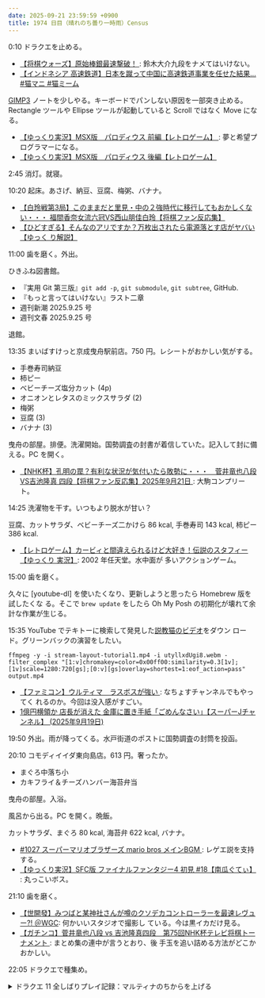 ```yaml
---
date: 2025-09-21 23:59:59 +0900
title: 1974 日目（晴れのち曇り一時雨）Census
---
```


0:10 ドラクエを止める。

* [【将棋ウォーズ】原始棒銀最速撃破！
  ](https://www.youtube.com/watch?v=Bt0lKMQSAkw): 鈴木大介九段をナメてはいけない。
* [【インドネシア 高速鉄道】日本を蹴って中国に高速鉄道事業を任せた結果… #猫マニ
  #猫ミーム](https://www.youtube.com/watch?v=h0HzmQF9Yic)

[GIMP3] ノートを少しやる。キーボードでパンしない原因を一部突き止める。Rectangle
ツールや Ellipse ツールが起動していると Scroll ではなく Move になる。

* [【ゆっくり実況】MSX版　パロディウス 前編【レトロゲーム】
  ](https://www.youtube.com/watch?v=LQqj0sEKDU4): 夢と希望プログラマーになる。
* [【ゆっくり実況】MSX版　パロディウス 後編【レトロゲーム】
  ](https://www.youtube.com/watch?v=xFxSzGaNLQc)

2:45 消灯。就寝。

10:20 起床。あさげ、納豆、豆腐、梅粥、バナナ。

* [【白玲戦第3局】このままだと里見・中の２強時代に移行してもおかしくない・・・
  福間香奈女流六冠VS西山朋佳白玲【将棋ファン反応集】
  ](https://www.youtube.com/watch?v=sbs3u1vrT4Q)
* [【ひどすぎる】そんなのアリですか？万枚出されたら電源落とす店がヤバい【ゆっく
  り解説】](https://www.youtube.com/watch?v=XSGoDZwmp28)

11:00 歯を磨く。外出。

ひきふね図書館。

* 『実用 Git 第三版』`git add -p`, `git submodule`, `git subtree`, GitHub.
* 『もっと言ってはいけない』ラスト二章
* 週刊新潮 2025.9.25 号
* 週刊文春 2025.9.25 号

退館。

13:35 まいばすけっと京成曳舟駅前店。750 円。レシートがおかしい気がする。

* 手巻寿司納豆
* 柿ピー
* ベビーチーズ塩分カット (4p)
* オニオンとレタスのミックスサラダ (2)
* 梅粥
* 豆腐 (3)
* バナナ (3)

曳舟の部屋。排便。洗濯開始。国勢調査の封書が着信していた。記入して封に備える。PC
を開く。

* [【NHK杯】孔明の罠？有利な状況が気付いたら敗勢に・・・　菅井竜也八段VS吉池隆真
  四段【将棋ファン反応集】2025年9月21日
  ](https://www.youtube.com/watch?v=qIrk1wYWN7c): 大駒コンプリート。

14:25 洗濯物を干す。いつもより脱水が甘い？

豆腐、カットサラダ、ベビーチーズ二かけら 86 kcal, 手巻寿司 143 kcal, 柿ピー 386
kcal.

* [【レトロゲーム】カービィと間違えられるけど大好き！伝説のスタフィー【ゆっくり
  実況】](https://www.youtube.com/watch?v=N06EULiIfvo): 2002 年任天堂。水中面が
  多いアクションゲーム。

15:00 歯を磨く。

久々に [youtube-dl] を使いたくなり、更新しようと思ったら Homebrew 版を試したくな
る。そこで `brew update` をしたら Oh My Posh の初期化が壊れて余計な作業が生じる。

15:35 YouTube でテキトーに検索して発見した[説教猫のビデオ][utyllxdUgi8]をダウン
ロード。グリーンバックの演習をしたい。

```console
ffmpeg -y -i stream-layout-tutorial1.mp4 -i utyllxdUgi8.webm -filter_complex "[1:v]chromakey=color=0x00ff00:similarity=0.3[1v];[1v]scale=1280:720[gs];[0:v][gs]overlay=shortest=1:eof_action=pass" output.mp4
```

* [【ファミコン】ウルティマ　ラスボスが強い
  ](https://www.youtube.com/watch?v=UScKmlgukSk): なちょすチャンネルでもやってく
  れるのか。今回は没入感がすごい。
* [1億円横領か 店長が消えた 金庫に置き手紙「ごめんなさい」【スーパーJチャンネル】
  (2025年9月19日)](https://www.youtube.com/watch?v=zp5qH0oJFLw)


19:50 外出。雨が降ってくる。水戸街道のポストに国勢調査の封筒を投函。

20:10 コモディイイダ東向島店。613 円。奢ったか。

* まぐろ中落ち小
* カキフライ＆チーズハンバー海苔弁当

曳舟の部屋。入浴。

風呂から出る。PC を開く。晩飯。

カットサラダ、まぐろ 80 kcal, 海苔弁 622 kcal, バナナ。

* [#1027 スーパーマリオブラザーズ mario bros メインBGM
  ](https://www.youtube.com/watch?v=cP4tJGzweC4): レゲエ説を支持する。
* [【ゆっくり実況】SFC版 ファイナルファンタジー4 初見 #18【南瓜ぐてぃ】
  ](https://www.youtube.com/watch?v=CJTwatyjfRE): 丸っこいボス。

21:10 歯を磨く。

* [【世開發】みつばと某神社さんが噂のクソデカコントローラーを最速レヴュー?!
  ＠WGC](https://www.youtube.com/watch?v=J_b3oKFnJT8): 何かいいスタジオで撮影し
  ている。今は黒イカだけ見る。
* [【ガチンコ】菅井竜也八段 vs 吉池隆真四段　第75回NHK杯テレビ将棋トーナメント
  ](https://www.youtube.com/watch?v=xN1Ga01fs3I): まとめ集の連中が言うとおり、後
  手玉を追い詰める方法がどこかおかしい。

22:05 ドラクエで種集め。

<details><summary>ドラクエ 11 全しばりプレイ記録：マルティナのちからを上げる</summary>
<p>名もなき島でブラウニー狩り。マルティナのちからを 501 から 623 に上げる。ゾーンに入るのがもっと早かったならばもっと楽しかった。</p>
</details>

[GIMP3]: <https://docs.gimp.org/3.0/en/>
[utyllxdUgi8]: <https://www.youtube.com/watch?v=utyllxdUgi8>
